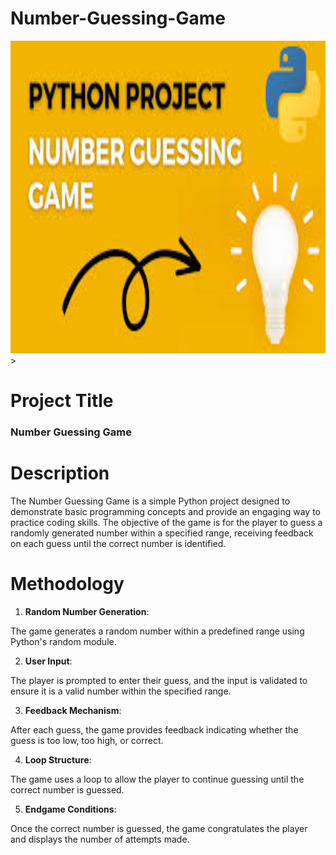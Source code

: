 # Number-Guessing-Game
<img src="number.jpg" alt="Image description" width="800" height="500">>
# Project Title
### Number Guessing Game
# Description
The Number Guessing Game is a simple Python project designed to demonstrate basic programming concepts and provide an engaging way to practice coding skills. The objective of the game is for the player to guess a randomly generated number within a specified range, receiving feedback on each guess until the correct number is identified.
# Methodology
1. **Random Number Generation**:

The game generates a random number within a predefined range using Python's random module.

2. **User Input**:

The player is prompted to enter their guess, and the input is validated to ensure it is a valid number within the specified range.

3. **Feedback Mechanism**:

After each guess, the game provides feedback indicating whether the guess is too low, too high, or correct.

4. **Loop Structure**:

The game uses a loop to allow the player to continue guessing until the correct number is guessed.

5. **Endgame Conditions**:

Once the correct number is guessed, the game congratulates the player and displays the number of attempts made.
